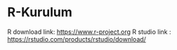 # R-Kurulum
R download link: https://www.r-project.org
R studio link : https://rstudio.com/products/rstudio/download/
